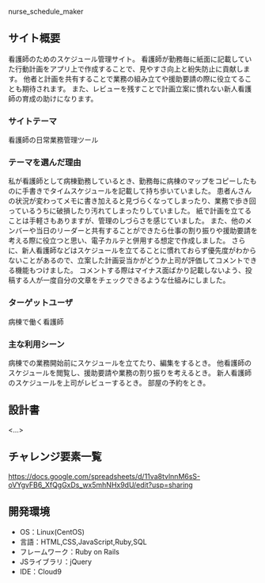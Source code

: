 nurse_schedule_maker

## サイト概要
看護師のためのスケジュール管理サイト。
看護師が勤務毎に紙面に記載していた行動計画をアプリ上で作成することで、見やすさ向上と紛失防止に貢献します。
他者と計画を共有することで業務の組み立てや援助要請の際に役立てることも期待されます。
また、レビューを残すことで計画立案に慣れない新人看護師の育成の助けになります。

### サイトテーマ
看護師の日常業務管理ツール

### テーマを選んだ理由
私が看護師として病棟勤務しているとき、勤務毎に病棟のマップをコピーしたものに手書きでタイムスケジュールを記載して持ち歩いていました。
患者んさんの状況が変わってメモに書き加えると見づらくなってしまったり、業務で歩き回っているうちに破損したり汚れてしまったりしていました。
紙で計画を立てることは手軽さもありますが、管理のしづらさを感じていました。
また、他のメンバーや当日のリーダーと共有することができたら仕事の割り振りや援助要請を考える際に役立つと思い、電子カルテと併用する想定で作成しました。
さらに、新人看護師などはスケジュールを立てることに慣れておらず優先度がわからないことがあるので、立案した計画妥当かがどうか上司が評価してコメントできる機能もつけました。
コメントする際はマイナス面ばかり記載しないよう、投稿する人が一度自分の文章をチェックできるような仕組みにしました。

### ターゲットユーザ
病棟で働く看護師

### 主な利用シーン
病棟での業務開始前にスケジュールを立てたり、編集をするとき。
他看護師のスケジュールを閲覧し、援助要請や業務の割り振りを考えるとき。
新人看護師のスケジュールを上司がレビューするとき。
部屋の予約をとき。


## 設計書
<...>

## チャレンジ要素一覧
https://docs.google.com/spreadsheets/d/11va8tvlnnM6sS-oVYgvFB6_XfQgGxDs_wx5mhNHx9dU/edit?usp=sharing

## 開発環境
- OS：Linux(CentOS)
- 言語：HTML,CSS,JavaScript,Ruby,SQL
- フレームワーク：Ruby on Rails
- JSライブラリ：jQuery
- IDE：Cloud9

